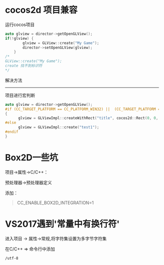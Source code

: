 # cocos2d 项目兼容



运行cocos项目

```cpp
auto glview = director->getOpenGLView();
if(!glview) {
        glview = GLView::create("My Game");
        director->setOpenGLView(glview);
    }
/*
GLView::create("My Game");
create 找不到标识符
*/
```

解决方法

---------------------------

项目进行宏判断

```cpp
auto glview = director->getOpenGLView();	
#if (CC_TARGET_PLATFORM == CC_PLATFORM_WIN32) ||  (CC_TARGET_PLATFORM == CC_PLATFORM_MAC) ||        (CC_TARGET_PLATFORM == CC_PLATFORM_LINUX)
{
	  glview = GLViewImpl::createWithRect("title", cocos2d::Rect(0, 0, 480, 480));
#else
	  glview = GLViewImpl::create("test1");
#endif
}
```





# Box2D一些坑

项目->属性->C/C++：

预处理器->预处理器定义

添加：

> CC_ENABLE_BOX2D_INTEGRATION=1

# VS2017遇到'常量中有换行符'

进入项目 -> 属性->常规,将字符集设置为多字节字符集

在C/C++ => 命令行中添加

```
/utf-8
```

